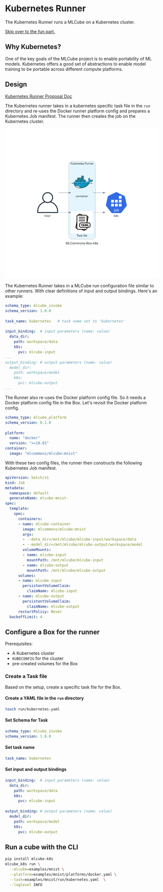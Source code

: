 # Kubernetes Runner

The Kubernetes Runner runs a MLCube on a Kubernetes cluster.

[Skip over to the fun part.](#prepare-a-kubernetes-cluster)

## Why Kubernetes?

One of the key goals of the MLCube project is to enable portability of ML models.
Kubernetes offers a good set of abstractions to enable model training to be portable
across different compute platforms.

## Design

[Kubernetes Runner Proposal Doc](http://bit.ly/cube-k8s-runner)

The Kubernetes runner takes in a kubernetes specific task file in the `run` directory and re-uses the Docker runner
platform config and prepares a Kubernetes Job manifest. The runner then creates the job on the Kubernetes cluster.

![Design](../assets/mlcube-k8s.png)


The Kubernetes Runner takes in a MLCube run configuration file similar to other runners. With clear definitions of input
and output bindings.
Here's an example:

```yaml
schema_type: mlcube_invoke
schema_version: 1.0.0

task_name: kubernetes   # task name set to 'kubernetes'

input_binding:  # input parameters (name: value)
  data_dir:
    path: workspace/data
    k8s:
      pvc: mlcube-input
...
output_binding: # output parameters (name: value)
  model_dir:
    path: workspace/model
    k8s:
      pvc: mlcube-output
...
```

The Runner also re-uses the Docker platform config file. So it needs a Docker platform config file in the Box. Let's
revisit the Docker platform config.

```yaml
schema_type: mlcube_platform
schema_version: 0.1.0

platform:
  name: "docker"
  version: ">=18.01"
container:
  image: "mlcommons/mlcube:mnist"
```

With these two config files, the runner then constructs the following Kubernetes Job manifest. 

```yaml
apiVersion: batch/v1
kind: Job
metadata:
  namespace: default
  generateName: mlcube-mnist-
spec:
  template:
    spec:
      containers:
      - name: mlcube-container
        image: mlcommons/mlcube:mnist
        args:
        - --data_dir=/mnt/mlcube/mlcube-input/workspace/data
        - --model_dir=/mnt/mlcube/mlcube-output/workspace/model
        volumeMounts:
        - name: mlcube-input
          mountPath: /mnt/mlcube/mlcube-input
        - name: mlcube-output
          mountPath: /mnt/mlcube/mlcube-output
      volumes:
      - name: mlcube-input
        persistentVolumeClaim:
          claimName: mlcube-input
      - name: mlcube-output
        persistentVolumeClaim:
          claimName: mlcube-output
      restartPolicy: Never
  backoffLimit: 4
```

## Configure a Box for the runner

Prerequisites:

- A Kubernetes cluster
- `KUBECONFIG` for the cluster
- pre-created volumes for the Box

### Create a Task file

Based on the setup, create a specific task file for the Box.

#### Create a YAML file in the `run` directory

```bash
touch run/kubernetes.yaml
```

#### Set Schema for Task

```yaml
schema_type: mlcube_invoke
schema_version: 1.0.0
```

#### Set task name

```yaml
task_name: kubernetes
```

#### Set input and output bindings

```yaml
input_binding:  # input parameters (name: value)
  data_dir:
    path: workspace/data
    k8s:
      pvc: mlcube-input

output_binding: # output parameters (name: value)
  model_dir:
    path: workspace/model
    k8s:
      pvc: mlcube-output
```

## Run a cube with the CLI

```bash
pip install mlcube-k8s
mlcube_k8s run \
  --mlcube=examples/mnist \
  --platform=examples/mnist/platforms/docker.yaml \
  --task=examples/mnist/run/kubernetes.yaml  \
  --loglevel INFO
```
